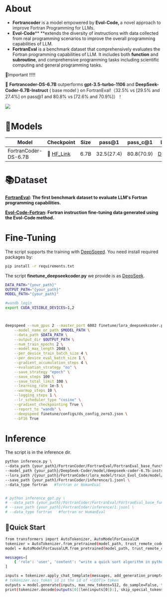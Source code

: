 # About
+ **<font style="color:rgb(31, 35, 40);">Fortrancoder</font>**<font style="color:rgb(31, 35, 40);"> is a model empowered by </font>**<font style="color:rgb(31, 35, 40);">Evol-Code, </font>**<font style="color:rgb(31, 35, 40);">a novel approach to improve Fortran Programming for LLMs.</font>
+ **<font style="color:rgb(31, 35, 40);">Evol-Code</font>**** **extends the diversity of instructions with data collected from real programming scenarios to improve the overall programming capabilities of LLM.
+ **FortranEval** is a benchmark dataset that comprehensively evaluates the Fortran programming capabilities of LLM. It includes both **function** and **subroutine**, and comprehensive programming tasks including scientific computing and general programming tasks.

💫Important !!!!!

🏅 **<font style="color:rgb(31, 35, 40);">Fortrancoder-DS-6.7B</font>**<font style="color:rgb(31, 35, 40);"> outperforms </font>**<font style="color:rgb(31, 35, 40);">gpt-3.5-turbo-1106</font>**<font style="color:rgb(31, 35, 40);"> and </font>**<font style="color:rgb(31, 35, 40);">DeepSeek-Coder-6.7B-Instruct</font>**<font style="color:rgb(31, 35, 40);"> ( base model ) on FortranEval!（32.5% vs [29.5% and 27.4%] on pass@1 and 80.8% vs [72.6% and 70.9%]）！</font>

![](https://cdn.nlark.com/yuque/0/2024/png/38861830/1727250691535-0f8c97b0-4250-4b56-aea5-2b75fddf3952.png)

# 🤖Models
| **<font style="color:rgb(31, 35, 40);">Model</font>** | **<font style="color:rgb(31, 35, 40);">Checkpoint</font>** | **<font style="color:rgb(31, 35, 40);">Size</font>** | **<font style="color:rgb(31, 35, 40);">pass@1</font>** | **<font style="color:rgb(31, 35, 40);">pass_c@1</font>** | **<font style="color:rgb(31, 35, 40);">License</font>** |
| --- | --- | --- | --- | --- | --- |
| FortranCoder-DS-6.7B | <font style="color:rgb(31, 35, 40);">🤗</font><font style="color:rgb(31, 35, 40);"> </font>[HF_Link](https://huggingface.co/zzzzd/FortranCoder-DS-6.7B/tree/main) | 6.7B | 32.5(<font style="color:rgb(31, 35, 40);">27.4)</font> | 80.8(<font style="color:rgb(31, 35, 40);">70.9)</font> | [DeepSeek](https://github.com/deepseek-ai/DeepSeek-Coder/blob/main/LICENSE-MODEL) |


# 📚<font style="color:rgb(31, 35, 40);">Dataset</font>
[**FortranEval**](https://github.com/zhu-zhu-ding/FortranCoder/tree/main/FortranEval)**:** **The first benchmark dataset to evaluate LLM's Fortran programming capabilities.**

[**Evol-Code-Fortran**](https://github.com/zhu-zhu-ding/FortranCoder/blob/main/finetune/train_Evol_Code.json)**: Fortran instruction fine-tuning data generated using the Evol-Code method.**

# Fine-Tuning
<font style="color:rgb(31, 35, 40);">The script supports the training with </font>[DeepSpeed](https://github.com/microsoft/DeepSpeed)<font style="color:rgb(31, 35, 40);">. You need install required packages by:</font>

```bash
pip install -r requirements.txt
```

The script **<font style="color:rgb(31, 35, 40);">finetune_deepseekcoder.py</font>**<font style="color:rgb(31, 35, 40);"> </font>we provide is as [DeepSeek](https://github.com/zhu-zhu-ding/FortranCoder/tree/main/finetune).

```bash
DATA_PATH="{your_path}"
OUTPUT_PATH="{your_path}"
MODEL_PATH="{your_path}"

#wandb login
export CUDA_VISIBLE_DEVICES=1,2



deepspeed --num_gpus 2 --master_port 6002 finetune/lora_deepseekcoder.py \
    --model_name_or_path $MODEL_PATH \
    --data_path $DATA_PATH \
    --output_dir $OUTPUT_PATH \
    --num_train_epochs 2 \
    --model_max_length 2048 \
    --per_device_train_batch_size 4 \
    --per_device_eval_batch_size 1 \
    --gradient_accumulation_steps 4 \
    --evaluation_strategy "no" \
    --save_strategy "epoch" \
    --save_steps 100 \
    --save_total_limit 100 \
    --learning_rate 1e-5 \
    --warmup_steps 10 \
    --logging_steps 1 \
    --lr_scheduler_type "cosine" \
    --gradient_checkpointing True \
    --report_to "wandb" \
    --deepspeed finetune/configs/ds_config_zero3.json \
    --bf16 True
```

# Inference
The script is in the inference dir.

```bash
python inference.py \
--data_path {your_path}/FortranCoder/FortranEval/FortranEval_base_function.jsonl \
--model_path {your_path}/DeepSeek-Coder/model/deepseek-coder-6.7b-instruct \
--lora_path /{your_path}/FortranCoder/lora_model/train_Evol_Code/model/deepseek-coder-6.7b-instruct \
--save_path {your_path}/FortranCoder/inference/1.jsonl \
--data_type fortran   #fortran or HumanEval


# python inference_gpt.py \
# --data_path {your_path}/FortranCoder/FortranEval/FortranEval_base_function.jsonl \
# --save_path {your_path}/FortranCoder/inference/1.jsonl \
# --data_type fortran   #fortran or HumanEval
```

## 🚤<font style="color:rgb(31, 35, 40);">Quick Start</font>
```bash
from transformers import AutoTokenizer, AutoModelForCausalLM
tokenizer = AutoTokenizer.from_pretrained(model_path, trust_remote_code=True)
model = AutoModelForCausalLM.from_pretrained(model_path, trust_remote_code=True, torch_dtype=torch.bfloat16).cuda()

messages=[
    { 'role': 'user', 'content': "write a quick sort algorithm in python."}
]

inputs = tokenizer.apply_chat_template(messages, add_generation_prompt=True, return_tensors="pt").to(model.device)
# tokenizer.eos_token_id is the id of <|EOT|> token
outputs = model.generate(inputs, max_new_tokens=512, do_sample=False, top_k=50, top_p=0.95, num_return_sequences=1, eos_token_id=tokenizer.eos_token_id)
print(tokenizer.decode(outputs[0][len(inputs[0]):], skip_special_tokens=True))
```

